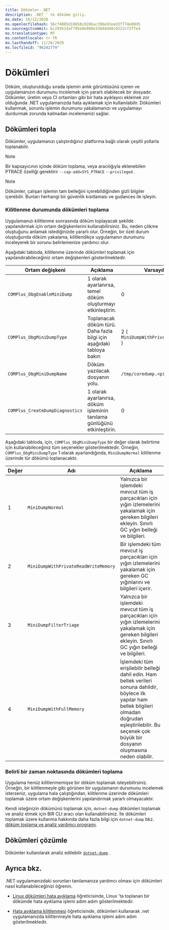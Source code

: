 ```yaml
---
title: Dökümler-.NET
description: .NET ' te döküme giriş.
ms.date: 10/12/2020
ms.openlocfilehash: 56cf4085d10658c828bac39be93eed3f774e00d5
ms.sourcegitcommit: bc293b14af795e0e999e3304dd40c0222cf2ffe4
ms.translationtype: MT
ms.contentlocale: tr-TR
ms.lasthandoff: 11/26/2020
ms.locfileid: "96242779"
---
```

# <a name="dumps"></a>Dökümleri

Döküm, oluşturulduğu sırada işlemin anlık görüntüsünü içeren ve uygulamanızın durumunu incelemek için yararlı olabilecek bir dosyadır. Dökümler, üretim veya CI ortamları gibi bir hata ayıklayıcı eklemek zor olduğunda .NET uygulamanızda hata ayıklamak için kullanılabilir. Dökümleri kullanmak, sorunlu işlemin durumunu yakalamanızı ve uygulamayı durdurmak zorunda kalmadan incelemenizi sağlar.

## <a name="collect-dumps"></a>Dökümleri topla

Dökümler, uygulamanızı çalıştırdığınız platforma bağlı olarak çeşitli yollarla toplanabilir.

> [!NOTE]
> Bir kapsayıcının içinde döküm toplama, veya aracılığıyla eklenebilen PTRACE özelliği gerektirir `--cap-add=SYS_PTRACE` `--privileged` .

> [!NOTE]
> Dökümler, çalışan işlemin tam belleğini içerebildiğinden gizli bilgiler içerebilir. Bunları herhangi bir güvenlik kısıtlaması ve gudances ile işleyin.

### <a name="collecting-dumps-on-crash"></a>Kilitlenme durumunda dökümleri toplama

Uygulamanızı kilitlenme sonrasında döküm toplayacak şekilde yapılandırmak için ortam değişkenlerini kullanabilirsiniz. Bu, neden çökme oluştuğunu anlamak istediğinizde yararlı olur. Örneğin, bir özel durum oluştuğunda döküm yakalama, kilitlendikçe uygulamanın durumunu inceleyerek bir sorunu belirlemenize yardımcı olur.

Aşağıdaki tabloda, kilitlenme üzerinde dökümleri toplamak için yapılandırabileceğiniz ortam değişkenleri gösterilmektedir.

|Ortam değişkeni|Açıklama|Varsayılan değer|
|-------|---------|---|
|`COMPlus_DbgEnableMiniDump`|1 olarak ayarlanırsa, temel döküm oluşturmayı etkinleştirin.|0|
|`COMPlus_DbgMiniDumpType`|Toplanacak döküm türü. Daha fazla bilgi için aşağıdaki tabloya bakın|2 ( `MiniDumpWithPrivateReadWriteMemory` )|
|`COMPlus_DbgMiniDumpName`|Döküm yazılacak dosyanın yolu.|`/tmp/coredump.<pid>`|
|`COMPlus_CreateDumpDiagnostics`|1 olarak ayarlanırsa, döküm işleminin tanılama günlüğünü etkinleştirin.|0|

Aşağıdaki tabloda, için, `COMPlus_DbgMiniDumpType` bir değer olarak belirtime için kullanabileceğiniz tüm seçenekler gösterilmektedir. Örneğin, `COMPlus_DbgMiniDumpType` 1 olarak ayarlandığında, `MiniDumpNormal` kilitlenme üzerinde tür dökümü toplanacaktır.

|Değer|Adı|Açıklama|
|-----|----|-----------|
|1|`MiniDumpNormal`|Yalnızca bir işlemdeki mevcut tüm iş parçacıkları için yığın izlemelerini yakalamak için gereken bilgileri ekleyin. Sınırlı GC yığın belleği ve bilgileri.|
|2|`MiniDumpWithPrivateReadWriteMemory`|Bir işlemdeki tüm mevcut iş parçacıkları için yığın izlemelerini yakalamak için gereken GC yığınlarını ve bilgileri içerir.|
|3|`MiniDumpFilterTriage`|Yalnızca bir işlemdeki mevcut tüm iş parçacıkları için yığın izlemelerini yakalamak için gereken bilgileri ekleyin. Sınırlı GC yığın belleği ve bilgileri.|
|4|`MiniDumpWithFullMemory`|İşlemdeki tüm erişilebilir belleği dahil edin. Ham bellek verileri sonuna dahildir, böylece ilk yapılar ham bellek bilgileri olmadan doğrudan eşleştirilebilir. Bu seçenek çok büyük bir dosyanın oluşmasına neden olabilir.|

### <a name="collecting-dumps-at-specific-point-in-time"></a>Belirli bir zaman noktasında dökümleri toplama

Uygulama henüz kilitlenmemişse bir döküm toplamak isteyebilirsiniz. Örneğin, bir kilitlenmeyle gibi görünen bir uygulamanın durumunu incelemek isterseniz, uygulama hala çalıştığından, kilitlenme üzerinde dökümleri toplamak üzere ortam değişkenlerini yapılandırmak yararlı olmayacaktır.

Kendi isteğinizin dökümünü toplamak için, `dotnet-dump` dökümleri toplamak ve analiz etmek için BIR CLI aracı olan kullanabilirsiniz. İle dökümleri toplamak üzere kullanma hakkında daha fazla bilgi için `dotnet-dump` bkz. [döküm toplama ve analiz yardımcı programı](dotnet-dump.md).

## <a name="analyze-dumps"></a>Dökümleri çözümle

Dökümler kullanılarak analiz edilebilir [`dotnet-dump`](dotnet-dump.md) .

## <a name="see-also"></a>Ayrıca bkz.

.NET uygulamanızdaki sorunları tanılamanıza yardımcı olması için dökümleri nasıl kullanabileceğinizi öğrenin.

* [Linux dökümleri hata ayıklama](debug-linux-dumps.md) öğreticisinde, Linux 'ta toplanan bir dökümde hata ayıklama işlemi adım adım gösterilmektedir.

* [Hata ayıklama kilitlenmesi](debug-deadlock.md) öğreticisinde, dökümleri kullanarak .net uygulamanızda kilitlenmeyle hata ayıklama işlemi adım adım gösterilmektedir.
